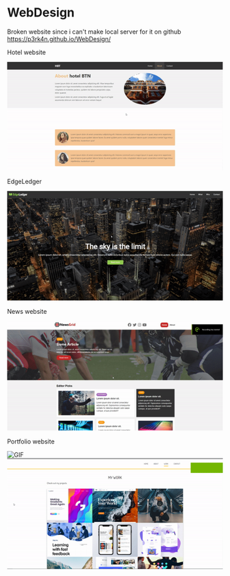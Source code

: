 # WebDesign

Broken website since i can't make local server for it on github
https://p3rk4n.github.io/WebDesign/


Hotel website

![GIF](Preview/hotel.gif "Hotel")

EdgeLedger

![GIF](Preview/skylimit.gif "Sky is the limit")

News website

![GIF](Preview/news.gif "News")

Portfolio website

![GIF](Preview/portfolio1.gif "Portfolio1")
![GIF](Preview/portfolio2.gif "Portfolio2")
